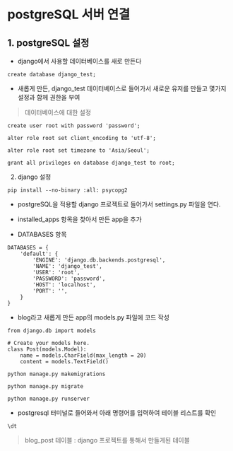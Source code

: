 # postgreSQL 서버 연결

## 1. postgreSQL 설정

- django에서 사용할 데이터베이스를 새로 만든다

 ```
create database django_test;
```



- 새롭게 만든, django_test 데이터베이스로 들어가서 새로운 유저를 만들고 몇가지 설정과 함께 권한을 부여


> 데이터베이스에 대한 설정
``` 
create user root with password 'password';

alter role root set client_encoding to 'utf-8';

alter role root set timezone to 'Asia/Seoul';

grant all privileges on database django_test to root;
```


2. django 설정


```
pip install --no-binary :all: psycopg2
```

- postgreSQL을 적용할 django 프로젝트로 들어가서 settings.py 파일을 연다.


- installed_apps 항목을 찾아서 만든 app을 추가



- DATABASES 항목
```
DATABASES = {
    'default': {
        'ENGINE': 'django.db.backends.postgresql',
        'NAME': 'django_test',
        'USER': 'root',
        'PASSWORD': 'password',
        'HOST': 'localhost',
        'PORT': '',
    }
}
```


- blog라고 새롭게 만든 app의 models.py 파일에 코드 작성
```
from django.db import models
 
# Create your models here.
class Post(models.Model):
    name = models.CharField(max_length = 20)
    content = models.TextField()
```

```
python manage.py makemigrations
```
```
python manage.py migrate
```
```
python manage.py runserver
```

- postgresql 터미널로 들어와서 아래 명령어를 입력하여 테이블 리스트를 확인


```
\dt 
```

> blog_post 테이블 : django 프로젝트를 통해서 만들게된 테이블
